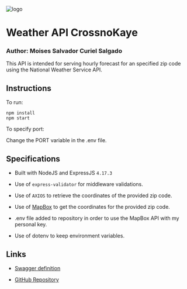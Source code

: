 ![logo](https://static.wixstatic.com/media/ec3ca2_3fcbf6a06c11451d97a059edf9f111e5~mv2.png/v1/fill/w_265,h_36,al_c,usm_0.66_1.00_0.01,enc_auto/color%20logo.png)

# Weather API CrossnoKaye

### Author: Moises Salvador Curiel Salgado

This API is intended for serving hourly forecast for an specified zip code using the National Weather Service API.

## Instructions

To run:

```
npm install
npm start
```

To specify port:

Change the PORT variable in the .env file.

## Specifications

+ Built with NodeJS and ExpressJS `4.17.3`

+ Use of `express-validator` for middleware validations.

+ Use of `AXIOS` to retrieve the coordinates of the provided zip code.

+ Use of [MapBox](https://docs.mapbox.com/api/overview/) to get the coordinates for the provided zip code.

+ .env file added to repository in order to use the MapBox API with my personal key.

+ Use of dotenv to keep environment variables.

## Links

+ [Swagger definition](https://app.swaggerhub.com/apis-docs/moycur/WeatherCrossnokayeAPI/1.0.0#/forecast/get_forecast__zipCode__hourly)

+ [GitHub Repository](https://github.com/moy-cur/WeatherCrossnokayeAPI)
